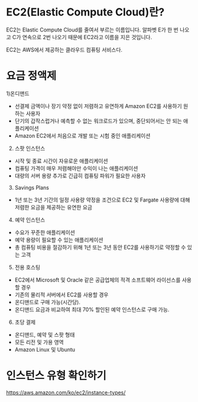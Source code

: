 # EC2(Elastic Compute Cloud)란? 
EC2는 Elastic Compute Cloud를 줄여서 부르는 이름입니다.
알파벳 E가 한 번 나오고 C가 연속으로 2번 나오기 때문에 EC2라고 이름을 지은 것입니다.

EC2는 AWS에서 제공하는 클라우드 컴퓨팅 서비스다.

# 요금 정액제

1)온디맨드
* 선결제 금액이나 장기 약정 없이 저렴하고 유연하게 Amazon EC2를 사용하기 원하는 사용자
* 단기의 갑작스럽거나 예측할 수 없는 워크로드가 있으며, 중단되어서는 안 되는 애플리케이션
* Amazon EC2에서 처음으로 개발 또는 시험 중인 애플리케이션

2) 스팟 인스턴스
* 시작 및 종료 시간이 자유로운 애플리케이션
* 컴퓨팅 가격이 매우 저렴해야만 수익이 나는 애플리케이션
* 대량의 서버 용량 추가로 긴급히 컴퓨팅 파워가 필요한 사용자

3) Savings Plans
* 1년 또는 3년 기간의 일정 사용량 약정을 조건으로 EC2 및 Fargate 사용량에 대해 저렴한 요금을 제공하는 유연한 요금

4) 예약 인스턴스
* 수요가 꾸준한 애플리케이션
* 예약 용량이 필요할 수 있는 애플리케이션
* 총 컴퓨팅 비용을 절감하기 위해 1년 또는 3년 동안 EC2를 사용하기로 약정할 수 있는 고객

5) 전용 호스팅
* EC2에서 Microsoft 및 Oracle 같은 공급업체의 적격 소프트웨어 라이선스를 사용할 경우
* 기존의 물리적 서버에서 EC2를 사용할 경우
* 온디맨드로 구매 가능(시간당).
* 온디맨드 요금과 비교하여 최대 70% 할인된 예약 인스턴스로 구매 가능.

6) 초당 결제
* 온디맨드, 예약 및 스팟 형태
* 모든 리전 및 가용 영역
* Amazon Linux 및 Ubuntu

# 인스턴스 유형 확인하기
https://aws.amazon.com/ko/ec2/instance-types/

